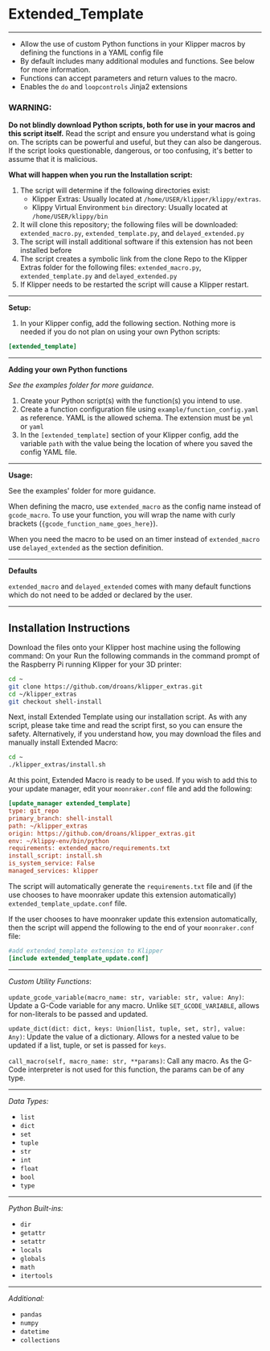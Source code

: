 # Extended_Template
---
* Allow the use of custom Python functions in your Klipper macros by defining the functions in a YAML config file
* By default includes many additional modules and functions. See below for more information.
* Functions can accept parameters and return values to the macro.
* Enables the `do` and `loopcontrols` Jinja2 extensions

### WARNING:

**Do not blindly download Python scripts, both for use in your macros and this script itself.** Read the script and ensure you understand what is going on. The scripts can be powerful and useful, but they can also be dangerous. If the script looks questionable, dangerous, or too confusing, it's better to assume that it is malicious.

**What will happen when you run the Installation script:**
1. The script will determine if the following directories exist:
    * Klipper Extras: Usually located at `/home/USER/klipper/klippy/extras`.
    * Klippy Virtual Environment `bin` directory: Usually located at `/home/USER/klippy/bin`
2. It will clone this repository; the following files will be downloaded:
             `extended_macro.py`, `extended_template.py`, and `delayed_extended.py`
3. The script will install additional software if this extension has not been installed before
4. The script creates a symbolic link from the clone Repo to the Klipper Extras folder for the following files:
            `extended_macro.py`, `extended_template.py` and `delayed_extended.py`
5. If Klipper needs to be restarted the script will cause a Klipper restart.

---
**Setup:**

1. In your Klipper config, add the following section. Nothing more is needed if you do not plan on using your own Python scripts:
```INI
[extended_template]
```
---
**Adding your own Python functions**

*See the examples folder for more guidance.*

1. Create your Python script(s) with the function(s) you intend to use.
2. Create a function configuration file using `example/function_config.yaml` as reference. YAML is the allowed schema. The extension must be `yml` or `yaml`
3. In the `[extended_template]` section of your Klipper config, add the variable `path` with the value being the location of where you saved the config YAML file.

---
**Usage:**

See the examples' folder for more guidance.

When defining the macro, use `extended_macro` as the config name instead of `gcode_macro`. To use your function, you will wrap the name with curly brackets (`{gcode_function_name_goes_here}`).

When you need the macro to be used on an timer instead of `extended_macro` use `delayed_extended` as the section definition.

---
**Defaults**

`extended_macro` and `delayed_extended` comes with many default functions which do not need to be added or declared by the user.

---

## Installation Instructions

Download the files onto your Klipper host machine using the following command:
On your Run the following commands in the command prompt of the Raspberry Pi running Klipper for your 3D printer:

```BASH
cd ~
git clone https://github.com/droans/klipper_extras.git
cd ~/klipper_extras
git checkout shell-install
```

Next, install Extended Template using our installation script. As with any script, please take time and read the script first, so you can ensure the safety. Alternatively, if you understand how, you may download the files and manually install Extended Macro:

```BASH
cd ~
./klipper_extras/install.sh
```

At this point, Extended Macro is ready to be used. If you wish to add this to your update manager, edit your `moonraker.conf` file and add the following:

```INI
[update_manager extended_template]
type: git_repo
primary_branch: shell-install
path: ~/klipper_extras
origin: https://github.com/droans/klipper_extras.git
env: ~/klippy-env/bin/python
requirements: extended_macro/requirements.txt
install_script: install.sh
is_system_service: False
managed_services: klipper
```

The script will automatically generate the `requirements.txt` file and (if the use chooses to have moonraker update this extension automatically) `extended_template_update.conf` file.

If the user chooses to have moonraker update this extension automatically, then the script will append the following to the end of your `moonraker.conf` file:

```INI
#add extended_template extension to Klipper
[include extended_template_update.conf]
```
---

*Custom Utility Functions*:

`update_gcode_variable(macro_name: str, variable: str, value: Any)`: Update a G-Code variable for any macro. Unlike `SET_GCODE_VARIABLE`, allows for non-literals to be passed and updated.

`update_dict(dict: dict, keys: Union[list, tuple, set, str], value: Any)`: Update the value of a dictionary. Allows for a nested value to be updated if a list, tuple, or set is passed for `keys`.

`call_macro(self, macro_name: str, **params)`: Call any macro. As the G-Code interpreter is not used for this function, the params can be of any type.

---

*Data Types:*

* `list`
* `dict`
* `set`
* `tuple`
* `str`
* `int`
* `float`
* `bool`
* `type`
---

*Python Built-ins:*

* `dir`
* `getattr`
* `setattr`
* `locals`
* `globals`
* `math`
* `itertools`
---
*Additional:*
* `pandas`
* `numpy`
* `datetime`
* `collections`
